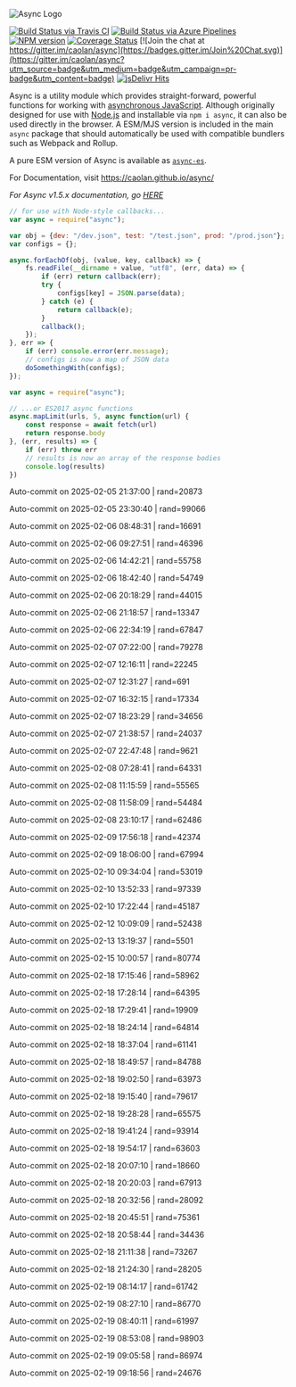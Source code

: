 ![Async Logo](https://raw.githubusercontent.com/caolan/async/master/logo/async-logo_readme.jpg)

[![Build Status via Travis CI](https://travis-ci.org/caolan/async.svg?branch=master)](https://travis-ci.org/caolan/async)
[![Build Status via Azure Pipelines](https://dev.azure.com/caolanmcmahon/async/_apis/build/status/caolan.async?branchName=master)](https://dev.azure.com/caolanmcmahon/async/_build/latest?definitionId=1&branchName=master)
[![NPM version](https://img.shields.io/npm/v/async.svg)](https://www.npmjs.com/package/async)
[![Coverage Status](https://coveralls.io/repos/caolan/async/badge.svg?branch=master)](https://coveralls.io/r/caolan/async?branch=master)
[![Join the chat at https://gitter.im/caolan/async](https://badges.gitter.im/Join%20Chat.svg)](https://gitter.im/caolan/async?utm_source=badge&utm_medium=badge&utm_campaign=pr-badge&utm_content=badge)
[![jsDelivr Hits](https://data.jsdelivr.com/v1/package/npm/async/badge?style=rounded)](https://www.jsdelivr.com/package/npm/async)

<!--
|Linux|Windows|MacOS|
|-|-|-|
|[![Linux Build Status](https://dev.azure.com/caolanmcmahon/async/_apis/build/status/caolan.async?branchName=master&jobName=Linux&configuration=Linux%20node_10_x)](https://dev.azure.com/caolanmcmahon/async/_build/latest?definitionId=1&branchName=master) | [![Windows Build Status](https://dev.azure.com/caolanmcmahon/async/_apis/build/status/caolan.async?branchName=master&jobName=Windows&configuration=Windows%20node_10_x)](https://dev.azure.com/caolanmcmahon/async/_build/latest?definitionId=1&branchName=master) | [![MacOS Build Status](https://dev.azure.com/caolanmcmahon/async/_apis/build/status/caolan.async?branchName=master&jobName=OSX&configuration=OSX%20node_10_x)](https://dev.azure.com/caolanmcmahon/async/_build/latest?definitionId=1&branchName=master)| -->

Async is a utility module which provides straight-forward, powerful functions for working with [asynchronous JavaScript](http://caolan.github.io/async/v3/global.html). Although originally designed for use with [Node.js](https://nodejs.org/) and installable via `npm i async`, it can also be used directly in the browser.  A ESM/MJS version is included in the main `async` package that should automatically be used with compatible bundlers such as Webpack and Rollup.

A pure ESM version of Async is available as [`async-es`](https://www.npmjs.com/package/async-es).

For Documentation, visit <https://caolan.github.io/async/>

*For Async v1.5.x documentation, go [HERE](https://github.com/caolan/async/blob/v1.5.2/README.md)*


```javascript
// for use with Node-style callbacks...
var async = require("async");

var obj = {dev: "/dev.json", test: "/test.json", prod: "/prod.json"};
var configs = {};

async.forEachOf(obj, (value, key, callback) => {
    fs.readFile(__dirname + value, "utf8", (err, data) => {
        if (err) return callback(err);
        try {
            configs[key] = JSON.parse(data);
        } catch (e) {
            return callback(e);
        }
        callback();
    });
}, err => {
    if (err) console.error(err.message);
    // configs is now a map of JSON data
    doSomethingWith(configs);
});
```

```javascript
var async = require("async");

// ...or ES2017 async functions
async.mapLimit(urls, 5, async function(url) {
    const response = await fetch(url)
    return response.body
}, (err, results) => {
    if (err) throw err
    // results is now an array of the response bodies
    console.log(results)
})
```

Auto-commit on 2025-02-05 21:37:00 | rand=20873

Auto-commit on 2025-02-05 23:30:40 | rand=99066

Auto-commit on 2025-02-06 08:48:31 | rand=16691

Auto-commit on 2025-02-06 09:27:51 | rand=46396

Auto-commit on 2025-02-06 14:42:21 | rand=55758

Auto-commit on 2025-02-06 18:42:40 | rand=54749

Auto-commit on 2025-02-06 20:18:29 | rand=44015

Auto-commit on 2025-02-06 21:18:57 | rand=13347

Auto-commit on 2025-02-06 22:34:19 | rand=67847

Auto-commit on 2025-02-07 07:22:00 | rand=79278

Auto-commit on 2025-02-07 12:16:11 | rand=22245

Auto-commit on 2025-02-07 12:31:27 | rand=691

Auto-commit on 2025-02-07 16:32:15 | rand=17334

Auto-commit on 2025-02-07 18:23:29 | rand=34656

Auto-commit on 2025-02-07 21:38:57 | rand=24037

Auto-commit on 2025-02-07 22:47:48 | rand=9621

Auto-commit on 2025-02-08 07:28:41 | rand=64331

Auto-commit on 2025-02-08 11:15:59 | rand=55565

Auto-commit on 2025-02-08 11:58:09 | rand=54484

Auto-commit on 2025-02-08 23:10:17 | rand=62486

Auto-commit on 2025-02-09 17:56:18 | rand=42374

Auto-commit on 2025-02-09 18:06:00 | rand=67994

Auto-commit on 2025-02-10 09:34:04 | rand=53019

Auto-commit on 2025-02-10 13:52:33 | rand=97339

Auto-commit on 2025-02-10 17:22:44 | rand=45187

Auto-commit on 2025-02-12 10:09:09 | rand=52438

Auto-commit on 2025-02-13 13:19:37 | rand=5501

Auto-commit on 2025-02-15 10:00:57 | rand=80774

Auto-commit on 2025-02-18 17:15:46 | rand=58962

Auto-commit on 2025-02-18 17:28:14 | rand=64395

Auto-commit on 2025-02-18 17:29:41 | rand=19909

Auto-commit on 2025-02-18 18:24:14 | rand=64814

Auto-commit on 2025-02-18 18:37:04 | rand=61141

Auto-commit on 2025-02-18 18:49:57 | rand=84788

Auto-commit on 2025-02-18 19:02:50 | rand=63973

Auto-commit on 2025-02-18 19:15:40 | rand=79617

Auto-commit on 2025-02-18 19:28:28 | rand=65575

Auto-commit on 2025-02-18 19:41:24 | rand=93914

Auto-commit on 2025-02-18 19:54:17 | rand=63603

Auto-commit on 2025-02-18 20:07:10 | rand=18660

Auto-commit on 2025-02-18 20:20:03 | rand=67913

Auto-commit on 2025-02-18 20:32:56 | rand=28092

Auto-commit on 2025-02-18 20:45:51 | rand=75361

Auto-commit on 2025-02-18 20:58:44 | rand=34436

Auto-commit on 2025-02-18 21:11:38 | rand=73267

Auto-commit on 2025-02-18 21:24:30 | rand=28205

Auto-commit on 2025-02-19 08:14:17 | rand=61742

Auto-commit on 2025-02-19 08:27:10 | rand=86770

Auto-commit on 2025-02-19 08:40:11 | rand=61997

Auto-commit on 2025-02-19 08:53:08 | rand=98903

Auto-commit on 2025-02-19 09:05:58 | rand=86974

Auto-commit on 2025-02-19 09:18:56 | rand=24676
